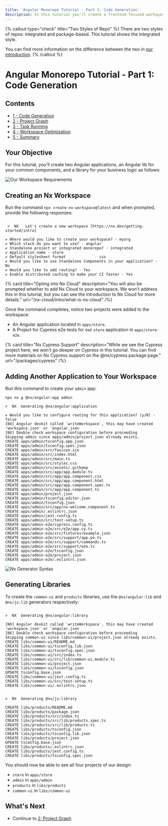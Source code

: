 ```yaml
---
title: 'Angular Monorepo Tutorial - Part 1: Code Generation'
description: In this tutorial you'll create a frontend-focused workspace with Nx.
---
```


{% callout type="check" title="Two Styles of Repo" %}
There are two styles of repos: integrated and package-based. This tutorial shows the integrated style.

You can find more information on the difference between the two in [our introduction](/getting-started/intro).
{% /callout %}

# Angular Monorepo Tutorial - Part 1: Code Generation

## Contents

- [1 - Code Generation](/angular-tutorial/1-code-generation)
- [2 - Project Graph](/angular-tutorial/2-project-graph)
- [3 - Task Running](/angular-tutorial/3-task-running)
- [4 - Workspace Optimization](/angular-tutorial/4-workspace-optimization)
- [5 - Summary](/angular-tutorial/5-summary)

## Your Objective

For this tutorial, you'll create two Angular applications, an Angular lib for your common components, and a library for your business logic as follows:

![Our Workspace Requirements](/shared/angular-tutorial/requirements-diagram.svg)

## Creating an Nx Workspace

Run the command `npx create-nx-workspace@latest` and when prompted, provide the following responses:

```{% command="npx create-nx-workspace@latest" path="~" %}

 >  NX   Let's create a new workspace [https://nx.dev/getting-started/intro]

✔ Where would you like to create your workspace? · myorg
✔ Which stack do you want to use? · angular
✔ Standalone project or integrated monorepo? · integrated
✔ Application name · store
✔ Default stylesheet format             · css
✔ Would you like to use Standalone Components in your application? · No
✔ Would you like to add routing? · Yes
✔ Enable distributed caching to make your CI faster · Yes
```

{% card title="Opting into Nx Cloud" description="You will also be prompted whether to add Nx Cloud to your workspace. We won't address this in this tutorial, but you can see the introduction to Nx Cloud for more details." url="/nx-cloud/intro/what-is-nx-cloud" /%}

Once the command completes, notice two projects were added to the workspace:

- An Angular application located in `apps/store`.
- A Project for Cypress e2e tests for our `store` application in `apps/store-e2e`.

{% card title="Nx Cypress Support" description="While we see the Cypress project here, we won't go deeper on Cypress in this tutorial. You can find more materials on Nx Cypress support on the @nx/cypress package page." url="/packages/cypress" /%}

## Adding Another Application to Your Workspace

Run this command to create your `admin` app:

```{% command="npx nx g @nx/angular:app admin" path="~/myorg" %}
npx nx g @nx/angular:app admin

>  NX  Generating @nx/angular:application

✔ Would you like to configure routing for this application? (y/N) · false
[NX] Angular devkit called `writeWorkspace`, this may have created 'workspace.json' or 'angular.json
[NX] Double check workspace configuration before proceeding
Skipping admin since apps/admin/project.json already exists.
CREATE apps/admin/tsconfig.app.json
CREATE apps/admin/tsconfig.spec.json
CREATE apps/admin/src/favicon.ico
CREATE apps/admin/src/index.html
CREATE apps/admin/src/main.ts
CREATE apps/admin/src/styles.css
CREATE apps/admin/src/assets/.gitkeep
CREATE apps/admin/src/app/app.module.ts
CREATE apps/admin/src/app/app.component.css
CREATE apps/admin/src/app/app.component.html
CREATE apps/admin/src/app/app.component.spec.ts
CREATE apps/admin/src/app/app.component.ts
CREATE apps/admin/project.json
CREATE apps/admin/tsconfig.editor.json
CREATE apps/admin/tsconfig.json
CREATE apps/admin/src/app/nx-welcome.component.ts
CREATE apps/admin/.eslintrc.json
CREATE apps/admin/jest.config.ts
CREATE apps/admin/src/test-setup.ts
CREATE apps/admin-e2e/cypress.config.ts
CREATE apps/admin-e2e/src/e2e/app.cy.ts
CREATE apps/admin-e2e/src/fixtures/example.json
CREATE apps/admin-e2e/src/support/app.po.ts
CREATE apps/admin-e2e/src/support/commands.ts
CREATE apps/admin-e2e/src/support/e2e.ts
CREATE apps/admin-e2e/tsconfig.json
CREATE apps/admin-e2e/project.json
CREATE apps/admin-e2e/.eslintrc.json
```

![Nx Generator Syntax](/shared/angular-tutorial/generator-syntax.svg)

## Generating Libraries

To create the `common-ui` and `products` libraries, use the `@nx/angular:lib` and `@nx/js:lib` generators respectively:

```{% command="npx nx g @nx/angular:lib common-ui" path="~/myorg" %}

>  NX  Generating @nx/angular:library

[NX] Angular devkit called `writeWorkspace`, this may have created 'workspace.json' or 'angular.json
[NX] Double check workspace configuration before proceeding
Skipping common-ui since libs/common-ui/project.json already exists.
CREATE libs/common-ui/README.md
CREATE libs/common-ui/tsconfig.lib.json
CREATE libs/common-ui/tsconfig.spec.json
CREATE libs/common-ui/src/index.ts
CREATE libs/common-ui/src/lib/common-ui.module.ts
CREATE libs/common-ui/project.json
CREATE libs/common-ui/tsconfig.json
UPDATE tsconfig.base.json
CREATE libs/common-ui/jest.config.ts
CREATE libs/common-ui/src/test-setup.ts
CREATE libs/common-ui/.eslintrc.json
```

```{% command="npx nx g @nx/js:lib products" path="~/myorg" %}

>  NX  Generating @nx/js:library

CREATE libs/products/README.md
CREATE libs/products/package.json
CREATE libs/products/src/index.ts
CREATE libs/products/src/lib/products.spec.ts
CREATE libs/products/src/lib/products.ts
CREATE libs/products/tsconfig.json
CREATE libs/products/tsconfig.lib.json
CREATE libs/products/project.json
UPDATE tsconfig.base.json
CREATE libs/products/.eslintrc.json
CREATE libs/products/jest.config.ts
CREATE libs/products/tsconfig.spec.json
```

You should now be able to see all four projects of our design:

- `store` in `apps/store`
- `admin` in `apps/admin`
- `products` in `libs/products`
- `common-ui` in `libs/common-ui`

## What's Next

- Continue to [2: Project Graph](/angular-tutorial/2-project-graph)
